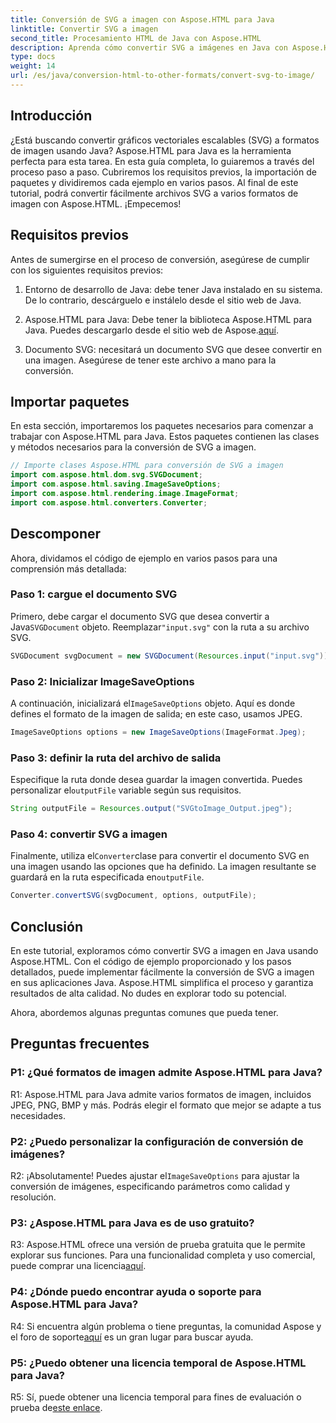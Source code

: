 ```yaml
---
title: Conversión de SVG a imagen con Aspose.HTML para Java
linktitle: Convertir SVG a imagen
second_title: Procesamiento HTML de Java con Aspose.HTML
description: Aprenda cómo convertir SVG a imágenes en Java con Aspose.HTML. Guía completa para resultados de alta calidad.
type: docs
weight: 14
url: /es/java/conversion-html-to-other-formats/convert-svg-to-image/
---
```

## Introducción

¿Está buscando convertir gráficos vectoriales escalables (SVG) a formatos de imagen usando Java? Aspose.HTML para Java es la herramienta perfecta para esta tarea. En esta guía completa, lo guiaremos a través del proceso paso a paso. Cubriremos los requisitos previos, la importación de paquetes y dividiremos cada ejemplo en varios pasos. Al final de este tutorial, podrá convertir fácilmente archivos SVG a varios formatos de imagen con Aspose.HTML. ¡Empecemos!

## Requisitos previos

Antes de sumergirse en el proceso de conversión, asegúrese de cumplir con los siguientes requisitos previos:

1. Entorno de desarrollo de Java: debe tener Java instalado en su sistema. De lo contrario, descárguelo e instálelo desde el sitio web de Java.

2.  Aspose.HTML para Java: Debe tener la biblioteca Aspose.HTML para Java. Puedes descargarlo desde el sitio web de Aspose.[aquí](https://releases.aspose.com/html/java/).

3. Documento SVG: necesitará un documento SVG que desee convertir en una imagen. Asegúrese de tener este archivo a mano para la conversión.

## Importar paquetes

En esta sección, importaremos los paquetes necesarios para comenzar a trabajar con Aspose.HTML para Java. Estos paquetes contienen las clases y métodos necesarios para la conversión de SVG a imagen.

```java
// Importe clases Aspose.HTML para conversión de SVG a imagen
import com.aspose.html.dom.svg.SVGDocument;
import com.aspose.html.saving.ImageSaveOptions;
import com.aspose.html.rendering.image.ImageFormat;
import com.aspose.html.converters.Converter;
```

## Descomponer 

Ahora, dividamos el código de ejemplo en varios pasos para una comprensión más detallada:

### Paso 1: cargue el documento SVG

 Primero, debe cargar el documento SVG que desea convertir a Java`SVGDocument` objeto. Reemplazar`"input.svg"` con la ruta a su archivo SVG.

```java
SVGDocument svgDocument = new SVGDocument(Resources.input("input.svg"));
```

### Paso 2: Inicializar ImageSaveOptions

 A continuación, inicializará el`ImageSaveOptions` objeto. Aquí es donde defines el formato de la imagen de salida; en este caso, usamos JPEG.

```java
ImageSaveOptions options = new ImageSaveOptions(ImageFormat.Jpeg);
```

### Paso 3: definir la ruta del archivo de salida

 Especifique la ruta donde desea guardar la imagen convertida. Puedes personalizar el`outputFile` variable según sus requisitos.

```java
String outputFile = Resources.output("SVGtoImage_Output.jpeg");
```

### Paso 4: convertir SVG a imagen

 Finalmente, utiliza el`Converter`clase para convertir el documento SVG en una imagen usando las opciones que ha definido. La imagen resultante se guardará en la ruta especificada en`outputFile`.

```java
Converter.convertSVG(svgDocument, options, outputFile);
```

## Conclusión

En este tutorial, exploramos cómo convertir SVG a imagen en Java usando Aspose.HTML. Con el código de ejemplo proporcionado y los pasos detallados, puede implementar fácilmente la conversión de SVG a imagen en sus aplicaciones Java. Aspose.HTML simplifica el proceso y garantiza resultados de alta calidad. No dudes en explorar todo su potencial.

Ahora, abordemos algunas preguntas comunes que pueda tener.

## Preguntas frecuentes

### P1: ¿Qué formatos de imagen admite Aspose.HTML para Java?

R1: Aspose.HTML para Java admite varios formatos de imagen, incluidos JPEG, PNG, BMP y más. Podrás elegir el formato que mejor se adapte a tus necesidades.

### P2: ¿Puedo personalizar la configuración de conversión de imágenes?

 R2: ¡Absolutamente! Puedes ajustar el`ImageSaveOptions` para ajustar la conversión de imágenes, especificando parámetros como calidad y resolución.

### P3: ¿Aspose.HTML para Java es de uso gratuito?

R3: Aspose.HTML ofrece una versión de prueba gratuita que le permite explorar sus funciones. Para una funcionalidad completa y uso comercial, puede comprar una licencia[aquí](https://purchase.aspose.com/buy).

### P4: ¿Dónde puedo encontrar ayuda o soporte para Aspose.HTML para Java?

 R4: Si encuentra algún problema o tiene preguntas, la comunidad Aspose y el foro de soporte[aquí](https://forum.aspose.com/) es un gran lugar para buscar ayuda.

### P5: ¿Puedo obtener una licencia temporal de Aspose.HTML para Java?

 R5: Sí, puede obtener una licencia temporal para fines de evaluación o prueba de[este enlace](https://purchase.aspose.com/temporary-license/).